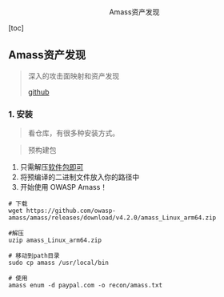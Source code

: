 <center>Amass资产发现</center>





[toc]













## Amass资产发现

> 深入的攻击面映射和资产发现
>
> [github](https://github.com/owasp-amass/amass)







### 1. 安装

> 看仓库，有很多种安装方式。

>  预构建包

1. 只需解压[软件包即可](https://github.com/owasp-amass/amass/releases/latest)
2. 将预编译的二进制文件放入你的路径中
3. 开始使用 OWASP Amass！

````shell
# 下载
wget https://github.com/owasp-amass/amass/releases/download/v4.2.0/amass_Linux_arm64.zip

#解压
uzip amass_Linux_arm64.zip 

# 移动到path目录
sudo cp amass /usr/local/bin

# 使用
amass enum -d paypal.com -o recon/amass.txt
````





